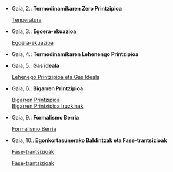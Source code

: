 - Gaia, 2.: **Termodinamikaren Zero Printzipioa**  

  [Tenperatura](https://nbviewer.jupyter.org/github/jmigartua/TermodinamikaFisikaEstatistikoa2018_2019_ika/blob/master/1_Termodinamika_2018_2019/2_Gaia_ZeroPrintzipioa/2_Gaia_ZeroPrintzipioa_Ariketak.ipynb)  
  
- Gaia, 3.: **Egoera-ekuazioa**  

  [Egoera-ekuazioa](https://nbviewer.jupyter.org/github/jmigartua/TermodinamikaFisikaEstatistikoa2018_2019_ika/blob/master/1_Termodinamika_2018_2019/3_Gaia_EgoeraEkuazioa/3_GaiaEgoeraEkuazioa_Ariketak.ipynb)  
  
- Gaia, 4.: **Termodinamikaren Lehenengo Printzipioa**  

- Gaia, 5.: **Gas ideala**

  [Lehenego Printzipioa eta Gas Ideala](https://nbviewer.jupyter.org/github/jmigartua/TermodinamikaFisikaEstatistikoa2018_2019_ika/blob/master/1_Termodinamika_2018_2019/4_Gaia_LehenengoPrintzipioa/4_GaiaLehenengoPrintzipioa_Ariketak.ipynb)  
  
- Gaia, 6.: **Bigarren Printzipioa**

  [Bigarren Printzipioa](https://nbviewer.jupyter.org/github/jmigartua/TermodinamikaFisikaEstatistikoa2018_2019_ika/blob/master/1_Termodinamika_2018_2019/6_Gaia_BigarrenPrintzipioa/6_Gaia_BigarrenPrintzipioa_Ariketak.ipynb)  
  [Bigarren Printzipioa Iruzkinak](https://nbviewer.jupyter.org/github/jmigartua/TermodinamikaFisikaEstatistikoa2018_2019_ika/blob/master/1_Termodinamika_2018_2019/6_Gaia_BigarrenPrintzipioa/6_Gaia_BigarrenPrintzipioa_Ariketak_Iruzkinak.ipynb)  
  
- Gaia, 9.: **Formalismo Berria**

  [Formalismo Berria](https://nbviewer.jupyter.org/github/jmigartua/TermodinamikaFisikaEstatistikoa2018_2019_ika/blob/master/1_Termodinamika_2018_2019/9_Gaia_FormalismoBerria/9_Gaia_FormalismoBerria_Ariketak.ipynb)  
  
  
- Gaia, 10.: **Egonkortasunerako Baldintzak eta Fase-trantsizioak**

  [Fase-trantsizioak](https://nbviewer.jupyter.org/github/jmigartua/TermodinamikaFisikaEstatistikoa2018_2019_ika/blob/master/1_Termodinamika_2018_2019/10b_Gaia-FaseTrantsizioak/10b_Gaia_FaseTrantsizioak_Ariketak.ipynb)  
  
  [Fase-trantsizioak](https://jmigartua.github.io/TermodinamikaFisikaEstatistikoa2017_2018/ariketakFT.html)  
  
  
    
    